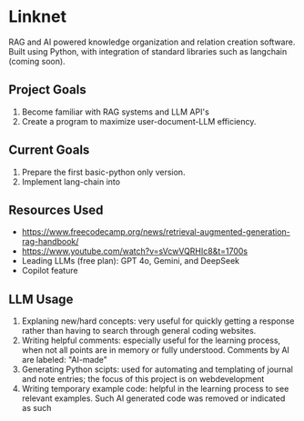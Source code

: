 # Linknet
RAG and AI powered knowledge organization and relation creation software. Built using Python, with integration of standard libraries such as langchain (coming soon).

## Project Goals
1. Become familiar with RAG systems and LLM API's
2. Create a program to maximize user-document-LLM efficiency.

## Current Goals
1. Prepare the first basic-python only version.
2. Implement lang-chain into 

## Resources Used
- https://www.freecodecamp.org/news/retrieval-augmented-generation-rag-handbook/
- https://www.youtube.com/watch?v=sVcwVQRHIc8&t=1700s
- Leading LLMs (free plan): GPT 4o, Gemini, and DeepSeek
- Copilot feature

## LLM Usage
1. Explaning new/hard concepts: very useful for quickly getting a response rather than having to search through general coding websites.
2. Writing helpful comments: especially useful for the learning process, when not all points are in memory or fully understood. Comments by AI are labeled: "AI-made"
3. Generating Python scipts: used for automating and templating of journal and note entries; the focus of this project is on webdevelopment
4. Writing temporary example code: helpful in the learning process to see relevant examples. Such AI generated code was removed or indicated as such

